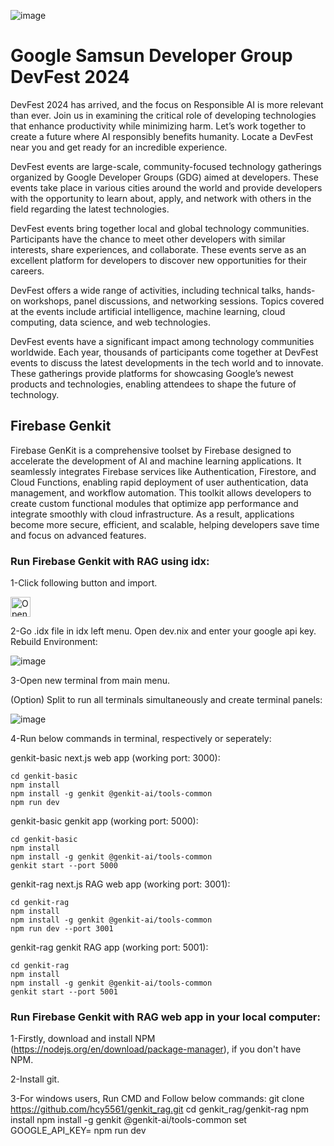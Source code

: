 ![image](https://github.com/user-attachments/assets/7e8f794f-afed-4b83-9428-c9d04a417412)

# Google Samsun Developer Group DevFest 2024

DevFest 2024 has arrived, and the focus on Responsible AI is more relevant than ever. Join us in examining the critical role of developing technologies that enhance productivity while minimizing harm. Let’s work together to create a future where AI responsibly benefits humanity. Locate a DevFest near you and get ready for an incredible experience.

DevFest events are large-scale, community-focused technology gatherings organized by Google Developer Groups (GDG) aimed at developers. These events take place in various cities around the world and provide developers with the opportunity to learn about, apply, and network with others in the field regarding the latest technologies.

DevFest events bring together local and global technology communities. Participants have the chance to meet other developers with similar interests, share experiences, and collaborate. These events serve as an excellent platform for developers to discover new opportunities for their careers.

DevFest offers a wide range of activities, including technical talks, hands-on workshops, panel discussions, and networking sessions. Topics covered at the events include artificial intelligence, machine learning, cloud computing, data science, and web technologies.

DevFest events have a significant impact among technology communities worldwide. Each year, thousands of participants come together at DevFest events to discuss the latest developments in the tech world and to innovate. These gatherings provide platforms for showcasing Google’s newest products and technologies, enabling attendees to shape the future of technology.

## **Firebase Genkit**

Firebase GenKit is a comprehensive toolset by Firebase designed to accelerate the development of AI and machine learning applications. It seamlessly integrates Firebase services like Authentication, Firestore, and Cloud Functions, enabling rapid deployment of user authentication, data management, and workflow automation. This toolkit allows developers to create custom functional modules that optimize app performance and integrate smoothly with cloud infrastructure. As a result, applications become more secure, efficient, and scalable, helping developers save time and focus on advanced features.

### **Run Firebase Genkit with RAG using idx:**

1-Click following button and import.

<a href="https://idx.google.com/import?url=https://github.com/hcy5561/genkit_rag.git">
  <picture>
    <source
      media="(prefers-color-scheme: dark)"
      srcset="https://cdn.idx.dev/btn/open_dark_32.svg">
    <source
      media="(prefers-color-scheme: light)"
      srcset="https://cdn.idx.dev/btn/open_light_32.svg">
    <img
      height="32"
      alt="Open in IDX"
      src="https://cdn.idx.dev/btn/open_purple_32.svg">
  </picture>
</a>

2-Go .idx file in idx left menu. Open dev.nix and enter your google api key. Rebuild Environment:

![image](https://github.com/user-attachments/assets/7b4a592e-52b9-4cbd-89ac-ad5ec613fd3e)

3-Open new terminal from main menu.

(Option) Split to run all terminals simultaneously and create terminal panels:

![image](https://github.com/user-attachments/assets/c354fc16-a161-4e9d-a53d-c67a32339e19)

4-Run below commands in terminal, respectively or seperately:
  
  genkit-basic next.js web app (working port: 3000):
  
    cd genkit-basic
    npm install
    npm install -g genkit @genkit-ai/tools-common
    npm run dev
    
  genkit-basic genkit app (working port: 5000):
    
    cd genkit-basic
    npm install    
    npm install -g genkit @genkit-ai/tools-common
    genkit start --port 5000
    
  genkit-rag next.js RAG web app (working port: 3001):
  
    cd genkit-rag
    npm install
    npm install -g genkit @genkit-ai/tools-common
    npm run dev --port 3001
    
  genkit-rag genkit RAG app (working port: 5001):
    
    cd genkit-rag
    npm install    
    npm install -g genkit @genkit-ai/tools-common
    genkit start --port 5001

### **Run Firebase Genkit with RAG web app in your local computer:**

1-Firstly, download and install NPM (https://nodejs.org/en/download/package-manager), if you don't have NPM.

2-Install git.

3-For windows users, Run CMD and Follow below commands:
    git clone https://github.com/hcy5561/genkit_rag.git
    cd genkit_rag/genkit-rag
    npm install
    npm install -g genkit @genkit-ai/tools-common
    set GOOGLE_API_KEY=<your-api-key>
    npm run dev
    



